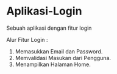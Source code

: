# Aplikasi-Login
Sebuah aplikasi dengan fitur login

Alur Fitur Login :
1. Memasukkan Email dan Password.
2. Memvalidasi Masukan dari Pengguna.
3. Menampilkan Halaman Home.
